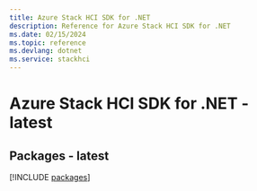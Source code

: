 ```yaml
---
title: Azure Stack HCI SDK for .NET
description: Reference for Azure Stack HCI SDK for .NET
ms.date: 02/15/2024
ms.topic: reference
ms.devlang: dotnet
ms.service: stackhci
---
```

# Azure Stack HCI SDK for .NET - latest
## Packages - latest
[!INCLUDE [packages](stack-hci-index.md)]
